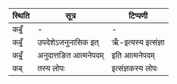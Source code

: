 | स्थिति | सूत्र | टिप्पणी |
| ----- | ------- | ------ |
| कबृँ॒ | - | - |
| कबृँ॒ | उपदेशेऽजनुनासिक इत् | ऋँ-इत्यस्य इत्संज्ञा |
| कबृँ॒ | अनुदात्तङित आत्मनेपदम् | इति आत्मनेपदम् |
| कब् | तस्य लोपः | इत्संज्ञकस्य लोपः |
